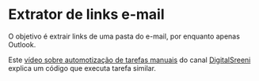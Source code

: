 # Extrator de links e-mail

O objetivo é extrair links de uma pasta do e-mail, por enquanto apenas Outlook.

Este [vídeo sobre automotização de tarefas manuais](https://youtu.be/50o6RTvYIpY) do canal [DigitalSreeni](https://www.youtube.com/@DigitalSreeni) explica um código que executa tarefa similar. 
